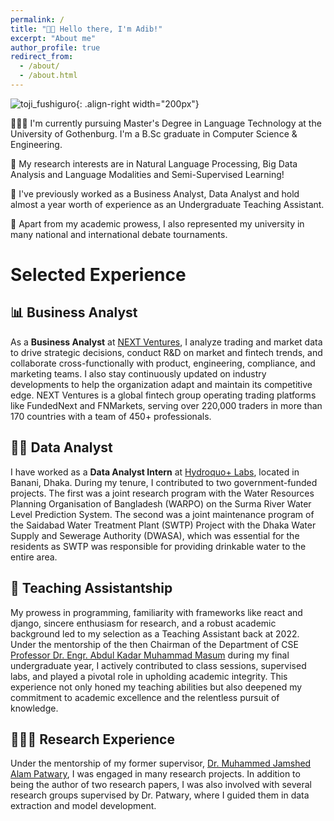 ```yaml
---
permalink: /
title: "👋🏼 Hello there, I'm Adib!"
excerpt: "About me"
author_profile: true
redirect_from: 
  - /about/
  - /about.html
---
```


![toji_fushiguro](https://github.com/Aveiro11/Adib.github.io/assets/74791612/3f209969-c9ed-4b1a-90f4-4281f579bc5a){: .align-right width="200px"}



👨🏻‍🎓 I'm currently pursuing Master's Degree in Language Technology at the University of Gothenburg. I'm a B.Sc graduate in Computer Science & Engineering.

🔬 My research interests are in Natural Language Processing, Big Data Analysis and Language Modalities and Semi-Supervised Learning!

💼 I've previously worked as a Business Analyst, Data Analyst and hold  almost a year worth of experience as an Undergraduate Teaching Assistant.

🏅 Apart from my academic prowess, I also represented my university in many national and international debate tournaments.

# Selected Experience
## 📊 Business Analyst
As a **Business Analyst** at [NEXT Ventures](https://nextventures.io/), I analyze trading and market data to drive strategic decisions, conduct R&D on market and fintech trends, and collaborate cross-functionally with product, engineering, compliance, and marketing teams. I also stay continuously updated on industry developments to help the organization adapt and maintain its competitive edge. NEXT Ventures is a global fintech group operating trading platforms like FundedNext and FNMarkets, serving over 220,000 traders in more than 170 countries with a team of 450+ professionals.

## 👨‍💻 Data Analyst
I have worked as a **Data Analyst Intern** at [Hydroquo+ Labs](https://bd.linkedin.com/company/hydroquo), located in Banani, Dhaka. During my tenure, I contributed to two government-funded projects. The first was a joint research program with the Water Resources Planning Organisation of Bangladesh (WARPO) on the Surma River Water Level Prediction System. The second was a joint maintenance program of the Saidabad Water Treatment Plant (SWTP) Project with the Dhaka Water Supply and Sewerage Authority (DWASA), which was essential for the residents as SWTP was responsible for providing drinkable water to the entire area.

## 📜 Teaching Assistantship
My prowess in programming, familiarity with frameworks like react and django, sincere enthusiasm for research, and a robust academic background led to my selection as a Teaching Assistant back at 2022. Under the mentorship of the then Chairman of the Department of CSE [Professor Dr. Engr. Abdul Kadar Muhammad Masum](https://faculty.daffodilvarsity.edu.bd/profile/swe/kadar.html) during my final undergraduate year, I actively contributed to class sessions, supervised labs, and played a pivotal role in upholding academic integrity. This experience not only honed my teaching abilities but also deepened my commitment to academic excellence and the relentless pursuit of knowledge.

## 👨🏻‍🔬 Research Experience
Under the mentorship of my former supervisor, [Dr. Muhammed Jamshed Alam Patwary](https://cuet.ac.bd/members/770), I was engaged in many research projects. In addition to being the author of two research papers, I was also involved with several research groups supervised by Dr. Patwary, where I guided them in data extraction and model development.

